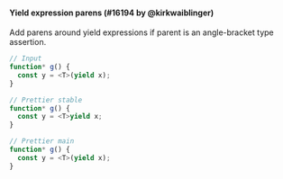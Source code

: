 #### Yield expression parens (#16194 by @kirkwaiblinger)

Add parens around yield expressions if parent is an angle-bracket type assertion.

<!-- prettier-ignore -->
```ts
// Input
function* g() {
  const y = <T>(yield x);
}

// Prettier stable
function* g() {
  const y = <T>yield x;
}

// Prettier main
function* g() {
  const y = <T>(yield x);
}
```
